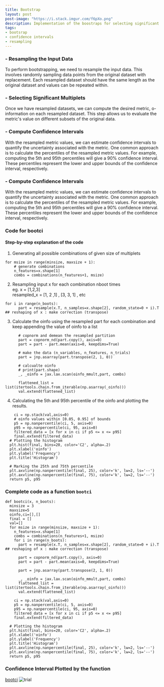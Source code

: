 ```yaml
---
title: Bootstrap
layout: post
post-image: "https://i.stack.imgur.com/f6pXo.png"
description: Implementation of the boostraps for selecting significant multiplets + confidence interval estimation.
tags:
- bootsrap
- confidence intervals
- resampling
---
```

### - Resampling the Input Data
To perform bootstrapping, we need to resample the input data. This involves randomly sampling data points from the 
original dataset with replacement. Each resampled dataset should have the same length as the original dataset and 
values can be repeated within.

### - Selecting Significant Multiplets 
Once we have resampled datasets, we can compute the desired metric, o-information on each resampled dataset. This 
step allows us to evaluate the metric's value on different subsets of the original data.

### - Compute Confidence Intervals
With the resampled metric values, we can estimate confidence intervals to quantify the uncertainty associated with 
the metric. One common approach is to calculate the percentiles of the resampled metric values. For example, computing 
the 5th and 95th percentiles will give a 90% confidence interval. These percentiles represent the lower and upper 
bounds of the confidence interval, respectively.
### - Compute Confidence Intervals
With the resampled metric values, we can estimate confidence intervals to quantify the uncertainty associated with the metric. One common approach is to calculate the percentiles of the resampled metric values. For example, computing the 5th and 95th percentiles will give a 90% confidence interval. These percentiles represent the lower and upper bounds of the confidence interval, respectively.

### Code for bootci
#### Step-by-step explanation of the code
1. Generating all possible combinations of given size of multiplets
   
```
for msize in range(minsize, maxsize + 1):
    # generate combinations
    n_features=x.shape[1]
    combs = combinations(n_features+1, msize)
```

2. Resampling input x for each combination nboot times <br>
   eg. x = [1,2,3] <br>
   resampled_x = [1, 2 ,1] , [3, 3, 1] , etc
   
```
for i in range(n_boots):
      part = resample(x.T, n_samples=x.shape[2], random_state=0 + i).T ## reshaping of x : make correction (transpose)

```

3. Calculate the oinfo using the resampled part for each combination and keep appending the value of oinfo to a list
   
```
      # copnorm and demean the resampled partition
      part = copnorm_nd(part.copy(), axis=0)
      part = part - part.mean(axis=0, keepdims=True)

      # make the data (n_variables, n_features, n_trials)
      part = jnp.asarray(part.transpose(2, 1, 0))

      # calcualte oinfo
      # print(part.shape)
      _, _oinfo = jax.lax.scan(oinfo_mmult,part, combs)

      flattened_list = list(itertools.chain.from_iterable(np.asarray(_oinfo)))
      val.extend(flattened_list)
```

4. Calculating the 5th and 95th percentile of the oinfo and plotting the results.
   
```
    ci = np.stack(val,axis=0)
    # oinfo values within [0.05, 0.95] of bounds
    p5 = np.nanpercentile(ci, 5, axis=0)
    p95 = np.nanpercentile(ci, 95, axis=0)
    filtered_data = [x for x in ci if p5 <= x <= p95]
    final.extend(filtered_data)
  # Plotting the histogram
  plt.hist(final, bins=20, color='C2', alpha=.2)
  plt.xlabel('oinfo')
  plt.ylabel('Frequency')
  plt.title('Histogram')

  # Marking the 25th and 75th percentile
  plt.axvline(np.nanpercentile(final, 25), color='k', lw=2, ls='--')
  plt.axvline(np.nanpercentile(final, 75), color='k', lw=2, ls='--')
  return p5, p95
```

### Complete code as a function `bootci`

```
def bootci(x, n_boots):
  minsize = 3
  maxsize=5
  oinfo,ci=[],[]
  final = []
  val=[]
  for msize in range(minsize, maxsize + 1):
    n_features=x.shape[1]
    combs = combinations(n_features+1, msize)
    for i in range(n_boots):
      part = resample(x.T, n_samples=x.shape[2], random_state=0 + i).T ## reshaping of x : make correction (transpose)

      part = copnorm_nd(part.copy(), axis=0)
      part = part - part.mean(axis=0, keepdims=True)

      part = jnp.asarray(part.transpose(2, 1, 0))

      _, _oinfo = jax.lax.scan(oinfo_mmult,part, combs)
      flattened_list = list(itertools.chain.from_iterable(np.asarray(_oinfo)))
      val.extend(flattened_list)

    ci = np.stack(val,axis=0)
    p5 = np.nanpercentile(ci, 5, axis=0)
    p95 = np.nanpercentile(ci, 95, axis=0)
    filtered_data = [x for x in ci if p5 <= x <= p95]
    final.extend(filtered_data)

  # Plotting the histogram
  plt.hist(final, bins=20, color='C2', alpha=.2)
  plt.xlabel('oinfo')
  plt.ylabel('Frequency')
  plt.title('Histogram')
  plt.axvline(np.nanpercentile(final, 25), color='k', lw=2, ls='--')
  plt.axvline(np.nanpercentile(final, 75), color='k', lw=2, ls='--')
  return p5, p95
```

### Confidence Interval Plotted by the function
[bootci](../assets/images/bootci.png)
![trial](https://tpc.googlesyndication.com/simgad/1219733638635676217)

